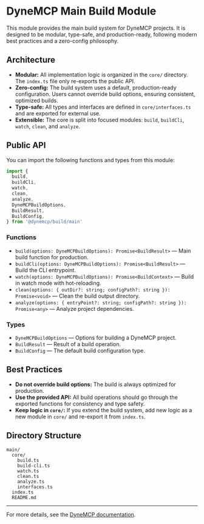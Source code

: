 # DyneMCP Main Build Module

This module provides the main build system for DyneMCP projects. It is designed to be modular, type-safe, and production-ready, following modern best practices and a zero-config philosophy.

## Architecture

- **Modular:** All implementation logic is organized in the `core/` directory. The `index.ts` file only re-exports the public API.
- **Zero-config:** The build system uses a default, production-ready configuration. Users cannot override build options, ensuring consistent, optimized builds.
- **Type-safe:** All types and interfaces are defined in `core/interfaces.ts` and are exported for external use.
- **Extensible:** The core is split into focused modules: `build`, `buildCli`, `watch`, `clean`, and `analyze`.

## Public API

You can import the following functions and types from this module:

```ts
import {
  build,
  buildCli,
  watch,
  clean,
  analyze,
  DyneMCPBuildOptions,
  BuildResult,
  BuildConfig,
} from '@dynemcp/build/main'
```

### Functions

- `build(options: DyneMCPBuildOptions): Promise<BuildResult>` — Main build function for production.
- `buildCli(options: DyneMCPBuildOptions): Promise<BuildResult>` — Build the CLI entrypoint.
- `watch(options: DyneMCPBuildOptions): Promise<BuildContext>` — Build in watch mode with hot-reloading.
- `clean(options: { outDir?: string; configPath?: string }): Promise<void>` — Clean the build output directory.
- `analyze(options: { entryPoint?: string; configPath?: string }): Promise<any>` — Analyze project dependencies.

### Types

- `DyneMCPBuildOptions` — Options for building a DyneMCP project.
- `BuildResult` — Result of a build operation.
- `BuildConfig` — The default build configuration type.

## Best Practices

- **Do not override build options:** The build is always optimized for production.
- **Use the provided API:** All build operations should go through the exported functions for consistency and type safety.
- **Keep logic in `core/`:** If you extend the build system, add new logic as a new module in `core/` and re-export it from `index.ts`.

## Directory Structure

```
main/
  core/
    build.ts
    build-cli.ts
    watch.ts
    clean.ts
    analyze.ts
    interfaces.ts
  index.ts
  README.md
```

---

For more details, see the [DyneMCP documentation](../../../../README.md).
